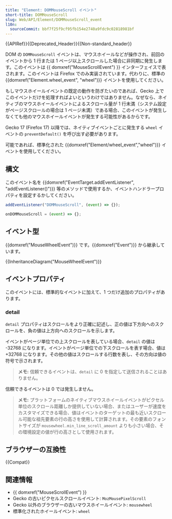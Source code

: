 ```yaml
---
title: "Element: DOMMouseScroll イベント"
short-title: DOMMouseScroll
slug: Web/API/Element/DOMMouseScroll_event
l10n:
  sourceCommit: bbf7f25f9cf95fb154e2740a9fdc9c02818981bf
---
```


{{APIRef}}{{Deprecated_Header}}{{Non-standard_header}}

DOM の `DOMMouseScroll` イベントは、マウスホイールなどが操作され、前回のイベントから 1 行または 1 ページ以上スクロールした場合に非同期に発生します。このイベントは {{ domxref("MouseScrollEvent") }} インターフェイスで表されます。このイベントは Firefox でのみ実装されています。代わりに、標準の {{domxref("Element.wheel_event", "wheel")}} イベントを使用してください。

もしマウスホイールイベントの既定の動作を防ぎたいのであれば、Gecko 上でこのイベントだけを処理すればよいというわけではありません。なぜなら、ネイティブのマウスホイールイベントによるスクロール量が 1 行未満（システム設定がページスクロールの場合は 1 ページ未満）である場合、このイベントが発生しなくても他のマウスホイールイベントが発生する可能性があるからです。

Gecko 17 (Firefox 17) 以降では、ネイティブイベントごとに発生する `wheel` イベントの `preventDefault()` を呼び出す必要があります。

可能であれば、標準化された {{domxref("Element/wheel_event","wheel")}} イベントを使用してください。

## 構文

このイベント名を {{domxref("EventTarget.addEventListener", "addEventListener()")}} 等のメソッドで使用するか、イベントハンドラープロパティを設定するかしてください。

```js
addEventListener("DOMMouseScroll", (event) => {});

onDOMMouseScroll = (event) => {};
```

## イベント型

{{domxref("MouseWheelEvent")}} です。{{domxref("Event")}} から継承しています。

{{InheritanceDiagram("MouseWheelEvent")}}

## イベントプロパティ

このイベントには、標準的なイベントに加えて、1 つだけ追加のプロパティがあります。

### detail

`detail` プロパティはスクロールをより正確に記述し、正の値は下方向へのスクロールを、負の値は上方向へのスクロールを示します。

イベントがページ単位での上スクロールを表している場合、`detail` の値は -32768 になります。イベントがページ単位での下スクロールを表す場合、値は +32768 になります。その他の値はスクロールする行数を表し、その方向は値の符号で示されます。

> **メモ:** 信頼できるイベントは、`detail` に 0 を指定して送信されることはありません。

信頼できるイベントは 0 では発生しません。

> **メモ:** プラットフォームのネイティブマウスホイールイベントがピクセル単位のスクロール距離しか提供していない場合、またはユーザーが速度をカスタマイズできる場合、値はイベントのターゲットの最も近いスクロール可能な祖先要素の行の高さを使用して計算されます。その要素のフォントサイズが `mousewheel.min_line_scroll_amount` よりも小さい場合、その環境設定の値が行の高さとして使用されます。

## ブラウザーの互換性

{{Compat}}

## 関連情報

- {{ domxref("MouseScrollEvent") }}
- Gecko の古いピクセルスクロールイベント: `MozMousePixelScroll`
- Gecko 以外のブラウザーの古いマウスホイールイベント: `mousewheel`
- 標準化されたホイールイベント: `wheel`
